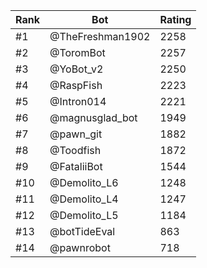 Rank|Bot|Rating
---|---|---
#1|@TheFreshman1902|2258
#2|@ToromBot|2257
#3|@YoBot_v2|2250
#4|@RaspFish|2223
#5|@Intron014|2221
#6|@magnusglad_bot|1949
#7|@pawn_git|1882
#8|@Toodfish|1872
#9|@FataliiBot|1544
#10|@Demolito_L6|1248
#11|@Demolito_L4|1247
#12|@Demolito_L5|1184
#13|@botTideEval|863
#14|@pawnrobot|718
